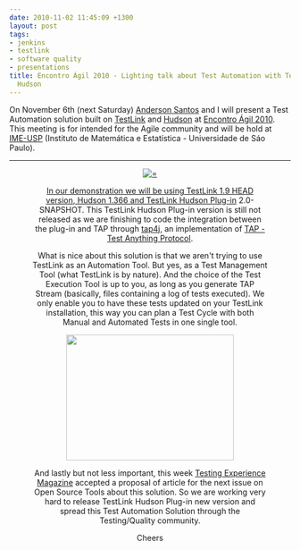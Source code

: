 ```yaml
---
date: 2010-11-02 11:45:09 +1300
layout: post
tags:
- jenkins
- testlink
- software quality
- presentations
title: Encontro Ágil 2010 - Lighting talk about Test Automation with TestLink and
  Hudson
---
```


On November 6th (next Saturday) <a title="Anderson Santos" href="http://andersonxp.tumblr.com/">Anderson Santos</a> and I will present a Test Automation solution built on <a title="TestLink" href="http://www.teamst.org/">TestLink</a> and <a title="Hudson" href="http://www.hudson-ci.org">Hudson</a> at <a title="Encontro &Aacute;gil 2010" href="http://www.encontroagil.com.br/">Encontro &Aacute;gil 2010</a>. This meeting is for intended for the Agile community and will be hold at <a title="IME-USP" href="www.ime.usp.br">IME-USP</a> (Instituto de Matem&aacute;tica e Estat&iacute;stica - Universidade de S&aacute;o Paulo).

<hr class="space" />
<div class='row'>
<div class="ui container" style='text-align: center;'>
<figure>
<a href="/assets/posts{{page.path | remove: ".md" | remove: "_posts" }}/header2.png" rel="prettyPhoto" class="thumbnail" title="">
<img class="ui fluid image" src="/assets/posts{{page.path | remove: ".md" | remove: "_posts" }}/header2.png" alt="=" />


In our demonstration we will be using TestLink 1.9 HEAD version, Hudson 1.366 and <a title="TestLink Hudson Plug-in" href="http://wiki.hudson-ci.org/display/HUDSON/TestLink+Plugin">TestLink Hudson Plug-in</a> 2.0-SNAPSHOT. This TestLink Hudson Plug-in version is still not released as we are finishing to code the integration between the plug-in and TAP through <a title="tap4j" href="http://tap4j.sourceforge.net/">tap4j</a>, an implementation of <a title="Test Anything Protocol" href="http://www.testanything.org">TAP - Test Anything Protocol</a>.

What is nice about this solution is that we aren't trying to use TestLink as an Automation Tool. But yes, as a Test Management Tool (what TestLink is by nature). And the choice of the Test Execution Tool is up to you, as long as you generate TAP Stream (basically, files containing a log of tests executed). We only enable you to have these tests updated on your TestLink installation, this way you can plan a Test Cycle with both Manual and Automated Tests in one single tool.
<p style="text-align: center;"><a href="/assets/posts{{page.path | remove: ".md" | remove: "_posts" }}/ta_w_tl_hudson2.jpg"><img class="size-medium wp-image-495  aligncenter" title="Test Automation with TestLink and Hudson" src="/assets/posts{{page.path | remove: ".md" | remove: "_posts" }}/ta_w_tl_hudson2-300x225.png" alt="" width="300" height="225" /></a></p>
And lastly but not less important, this week <a title="Testing Experience Magazine" href="http://www.testingexperience.com/">Testing Experience Magazine</a> accepted a proposal of article for the next issue on Open Source Tools about this solution. So we are working very hard to release TestLink Hudson Plug-in new version and spread this Test Automation Solution through the Testing/Quality community.

Cheers
